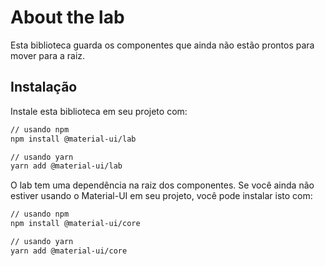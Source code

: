 # About the lab

<p class="description">Esta biblioteca guarda os componentes que ainda não estão prontos para mover para a raiz.</p>

## Instalação

Instale esta biblioteca em seu projeto com:

```sh
// usando npm
npm install @material-ui/lab

// usando yarn
yarn add @material-ui/lab
```
O lab tem uma dependência na raiz dos componentes. Se você ainda não estiver usando o Material-UI em seu projeto, você pode instalar isto com:

```sh
// usando npm
npm install @material-ui/core

// usando yarn
yarn add @material-ui/core
```